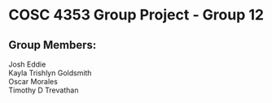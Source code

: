 # COSC 4353 Group Project - Group 12

## Group Members:
Josh Eddie \
Kayla Trishlyn Goldsmith \
Oscar Morales \
Timothy D Trevathan
